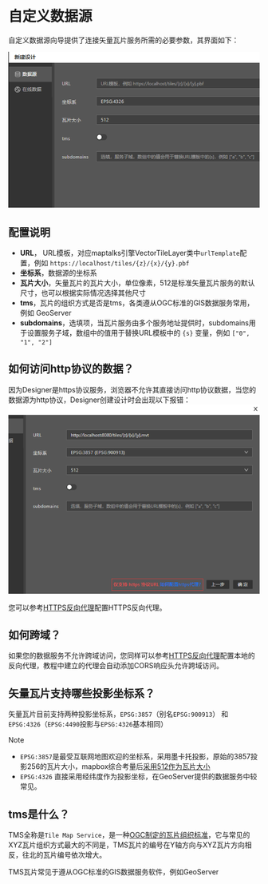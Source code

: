 # 自定义数据源

自定义数据源向导提供了连接矢量瓦片服务所需的必要参数，其界面如下：

![alt text](image-5.png)

## 配置说明

* **URL**， URL模板，对应maptalks引擎VectorTileLayer类中```urlTemplate```配置，例如 `https://localhost/tiles/{z}/{x}/{y}.pbf`
* **坐标系**，数据源的坐标系
* **瓦片大小**，矢量瓦片的瓦片大小，单位像素，512是标准矢量瓦片服务的默认尺寸，也可以根据实际情况选择其他尺寸
* **tms**，瓦片的组织方式是否是tms，各类遵从OGC标准的GIS数据服务常用，例如 GeoServer
* **subdomains**，选填项，当瓦片服务由多个服务地址提供时，subdomains用于设置服务子域，数组中的值用于替换URL模板中的 `{s}` 变量，例如 `["0", "1", "2"]`

## 如何访问http协议的数据？

因为Designer是https协议服务，浏览器不允许其直接访问http协议数据，当您的数据源为http协议，Designer创建设计时会出现以下报错：
![alt text](image-2.png)

您可以参考[HTTPS反向代理](https)配置HTTPS反向代理。

## 如何跨域？

如果您的数据服务不允许跨域访问，您同样可以参考[HTTPS反向代理](https)配置本地的反向代理，教程中建立的代理会自动添加CORS响应头允许跨域访问。

## 矢量瓦片支持哪些投影坐标系？

矢量瓦片目前支持两种投影坐标系，`EPSG:3857`（别名`EPSG:900913`） 和 `EPSG:4326`（`EPSG:4490`投影与`EPSG:4326`基本相同）

> [!NOTE]
> * `EPSG:3857`是最受互联网地图欢迎的坐标系，采用墨卡托投影，原始的3857投影256的瓦片大小，mapbox综合考量后[采用512作为瓦片大小](https://blog.mapbox.com/512-map-tiles-cb5bfd6e72ba)
> * `EPSG:4326` 直接采用经纬度作为投影坐标，在GeoServer提供的数据服务中较常见。

## tms是什么？

TMS全称是`Tile Map Service`，是一种[OGC制定的瓦片组织标准](https://en.wikipedia.org/wiki/Tile_Map_Service)，它与常见的XYZ瓦片组织方式最大的不同是，TMS瓦片的编号在Y轴方向与XYZ瓦片方向相反，往北的瓦片编号依次增大。

TMS瓦片常见于遵从OGC标准的GIS数据服务软件，例如GeoServer


